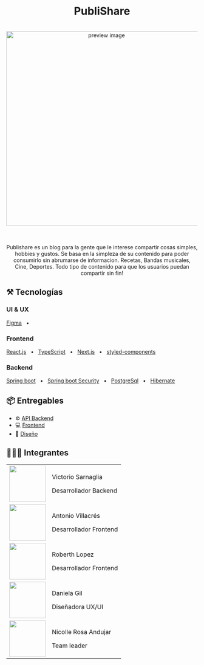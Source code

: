 <div align="center">
  <h1>PubliShare</h1>
</div>

<br>

<div align="center">
  <img src="https://ibb.co/v46wn45](https://i.ibb.co/Qv3bwvB/Mockup.png" width='512px' alt="preview image" title="preview image" />
</div>

<br>
<br>

<div align="center">
  <p>Publishare es un blog para la gente que le interese compartir cosas simples, hobbies y gustos. Se basa en la simpleza de su contenido para poder consumirlo sin abrumarse de informacion. Recetas, Bandas musicales, Cine, Deportes. Todo tipo de contenido para que los usuarios puedan compartir sin fin!</p>
</div>

## ⚒️ Tecnologías

### UI & UX
<a href="https://www.figma.com/">Figma</a>
<span>&nbsp;&nbsp;•&nbsp;&nbsp;</span>


### Frontend
<a href="https://reactjs.org/">React.js</a>
<span>&nbsp;&nbsp;•&nbsp;&nbsp;</span>
<a href="https://www.typescriptlang.org/">TypeScript</a>
<span>&nbsp;&nbsp;•&nbsp;&nbsp;</span>
<a href="https://nextjs.org/">Next.js</a>
<span>&nbsp;&nbsp;•&nbsp;&nbsp;</span>
<a href="https://styled-components.com/">styled-components</a>

### Backend
<a href="https://spring.io/">Spring boot</a>
<span>&nbsp;&nbsp;•&nbsp;&nbsp;</span>
<a href="https://spring.io/projects/spring-security">Spring boot Security</a>
<span>&nbsp;&nbsp;•&nbsp;&nbsp;</span>
<a href="https://www.postgresql.org/">PostgreSql</a>
<span>&nbsp;&nbsp;•&nbsp;&nbsp;</span>
<a href="https://hibernate.org/">Hibernate</a>



## 📦 Entregables

- ⚙️ [API Backend](https://sleek-pen-production-f98d.up.railway.app/)
- 💻 [Frontend]()
- 🎨 [Diseño](https://www.figma.com/file/Fm24elMTT6QnjC0rcKxbv5/Proyecto-No-Country-to-the-Moon?node-id=0-1&t=X3xVBcyZw03LdC98-0)


## 🧑‍🤝‍🧑 Integrantes

<table width="100%">
    <tr>
        <td>
            <img src="https://user-images.githubusercontent.com/32694631/222828401-ddb5b530-8a14-49ed-92e1-91e1b0b78eb4.png" width="96px" />
        </td>
        <td width="">
            <p>Victorio Sarnaglia</p>
            <p>Desarrollador Backend</p>
        </td>
    </tr>
    <tr>
        <td>
            <img src="https://avatars.githubusercontent.com/u/11007444?v=4" width="96px" />
        </td>
        <td>
            <p>Antonio Villacrés</p>
            <p>Desarrollador Frontend</p>
        </td>
    </tr>
    <tr>
        <td>
            <img src="https://avatars.githubusercontent.com/u/103151449?s=64&v=4" width="96px" />
        </td>
        <td>
            <p>Roberth Lopez</p>
            <p>Desarrollador Frontend</p>
        </td>
    </tr>
    <tr>
        <td>
            <img src="https://avatars.githubusercontent.com/u/126426353?v=4" width="96px" />
        </td>
        <td>
            <p>Daniela Gil</p>
            <p>Diseñadora UX/UI</p>
        </td>
    </tr>
    <tr>
        <td>
            <img src="https://avatars.githubusercontent.com/u/75190112?v=4" width="96px" />
        </td>
        <td>
            <p>Nicolle Rosa Andujar</p>
            <p>Team leader</p>
        </td>
    </tr>
</table>
